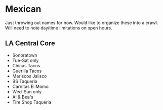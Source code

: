 # Mexican

Just throwing out names for now.  Would like to organize these into a crawl.  Will need to note day/time limitations on open hours.

## LA Central Core

* Sonoratown
 * Tue-Sat only
* Chicas Tacos
* Guerilla Tacos
* Mariscos Jalisco
* BS Taqueria
* Carnitas El Momo
 * Wed-Sun only
* Al & Bea's
* Tire Shop Taqueria
